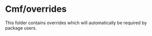# Cmf/overrides

This folder contains overrides which will automatically be required by package users.
